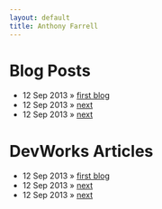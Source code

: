```yaml
---
layout: default
title: Anthony Farrell
---
```


<div id="home">
  <h1>Blog Posts</h1>
  <ul class="posts">
    <li><span>12 Sep 2013</span> &raquo; <a href="http://www.xxx">first blog</a></li>
    <li><span>12 Sep 2013</span> &raquo; <a href="http://www.xxx">next</a></li>
    <li><span>12 Sep 2013</span> &raquo; <a href="http://www.xxx">next</a></li>

  </ul>
  
  <h1>DevWorks Articles </h1>
  <ul class="posts">
    <li><span>12 Sep 2013</span> &raquo; <a href="http://www.xxx">first blog</a></li>
    <li><span>12 Sep 2013</span> &raquo; <a href="http://www.xxx">next</a></li>
    <li><span>12 Sep 2013</span> &raquo; <a href="http://www.xxx">next</a></li>

  </ul>
</div>
